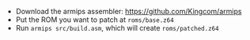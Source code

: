 - Download the armips assembler: <https://github.com/Kingcom/armips>
- Put the ROM you want to patch at `roms/base.z64`
- Run `armips src/build.asm`, which will create `roms/patched.z64`
